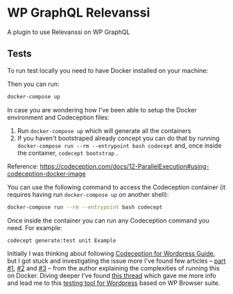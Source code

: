 # WP GraphQL Relevanssi

A plugin to use Relevanssi on WP GraphQL 

## Tests

To run test locally you need to have Docker installed on your machine:

Then you can run:

```bash
docker-compose up
```

In case you are wondering how I've been able to setup the Docker environment and Codeception files:

1. Run `docker-compose up` which will generate all the containers
1. If you haven't bootstraped already concept you can do that by running `docker-compose run --rm --entrypoint bash codecept` and, once inside the container, `codecept bootstrap` .

Reference:
https://codeception.com/docs/12-ParallelExecution#using-codeception-docker-image

You can use the following command to access the Codeception container (it requires having run `docker-compose up` on another shell):

```bash
docker-compose run --rm --entrypoint bash codecept
```

Once inside the container you can run any Codeception command you need. For example:

```bash
codecept generate:test unit Example
```

Initially I was thinking about following [Codeception for Wordpress Guide](https://codeception.com/for/wordpress), but I got stuck and investigating the issue more I've found few articles – [part #1](https://theaveragedev.com/parallel-docker-builds-for-the-wp-browser-project-01/), [#2](https://theaveragedev.com/parallel-docker-builds-for-the-wp-browser-project-02/) and [#3](https://theaveragedev.com/parallel-docker-builds-for-the-wp-browser-project-03/) – from the author explaining the complexities of running this on Docker. Diving deeper I've found [this thread](https://github.com/lucatume/wp-browser/issues/275) which gave me more info and lead me to this [testing tool for Wordpress](https://github.com/valu-digital/wp-testing-tools) based on WP Browser suite.

